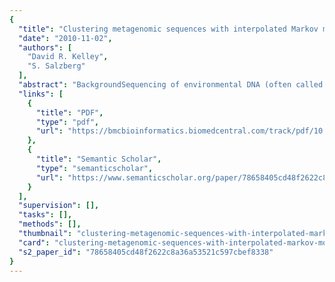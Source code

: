 ```yaml
---
{
  "title": "Clustering metagenomic sequences with interpolated Markov models",
  "date": "2010-11-02",
  "authors": [
    "David R. Kelley",
    "S. Salzberg"
  ],
  "abstract": "BackgroundSequencing of environmental DNA (often called metagenomics) has shown tremendous potential to uncover the vast number of unknown microbes that cannot be cultured and sequenced by traditional methods. Because the output from metagenomic sequencing is a large set of reads of unknown origin, clustering reads together that were sequenced from the same species is a crucial analysis step. Many effective approaches to this task rely on sequenced genomes in public databases, but these genomes are a highly biased sample that is not necessarily representative of environments interesting to many metagenomics projects.ResultsWe present SCIMM (Sequence Clustering with Interpolated Markov Models), an unsupervised sequence clustering method. SCIMM achieves greater clustering accuracy than previous unsupervised approaches. We examine the limitations of unsupervised learning on complex datasets, and suggest a hybrid of SCIMM and supervised learning method Phymm called PHY SCIMM that performs better when evolutionarily close training genomes are available.ConclusionsSCIMM and PHY SCIMM are highly accurate methods to cluster metagenomic sequences. SCIMM operates entirely unsupervised, making it ideal for environments containing mostly novel microbes. PHY SCIMM uses supervised learning to improve clustering in environments containing microbial strains from well-characterized genera. SCIMM and PHY SCIMM are available open source from http://www.cbcb.umd.edu/software/scimm.",
  "links": [
    {
      "title": "PDF",
      "type": "pdf",
      "url": "https://bmcbioinformatics.biomedcentral.com/track/pdf/10.1186/1471-2105-11-544"
    },
    {
      "title": "Semantic Scholar",
      "type": "semanticscholar",
      "url": "https://www.semanticscholar.org/paper/78658405cd48f2622c8a36a53521c597cbef8338"
    }
  ],
  "supervision": [],
  "tasks": [],
  "methods": [],
  "thumbnail": "clustering-metagenomic-sequences-with-interpolated-markov-models-thumb.jpg",
  "card": "clustering-metagenomic-sequences-with-interpolated-markov-models-card.jpg",
  "s2_paper_id": "78658405cd48f2622c8a36a53521c597cbef8338"
}
---
```


